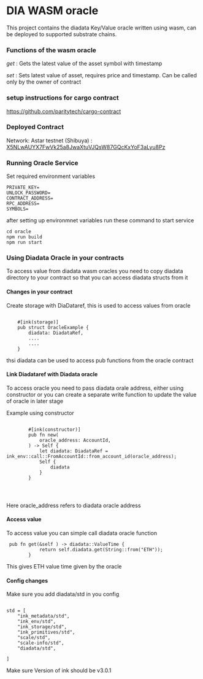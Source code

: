 # DIA WASM oracle

This project contains the diadata Key/Value oracle written using wasm, can be deployed to supported substrate chains.


### Functions of the wasm oracle

*get* : Gets the latest value of the asset symbol with timestamp

*set* : Sets latest value of asset, requires price and timestamp. Can be called only by the owner of contract

### setup instructions for cargo contract

https://github.com/paritytech/cargo-contract

### Deployed Contract

Network: Astar testnet (Shibuya) : [X5NLwAUYX7FwVk25a8JwaXtuVJQsW87GQcKxYoF3aLyu8Pz](https://shibuya.subscan.io/account/YpfUaqH4zMcEo8Kw1egpPrjAGmBDWu1VVTLEEimXr2Kzevb)

### Running Oracle Service

Set required environment variables

````
PRIVATE_KEY=
UNLOCK_PASSWORD=
CONTRACT_ADDRESS=
RPC_ADDRESS=
SYMBOLS=

````

after setting up environmnet variables run these command to start service


````
cd oracle
npm run build
npm run start

````

### Using Diadata Oracle in your contracts

To access value from diadata wasm oracles you need to copy diadata directory to your contract so that you can access diadata structs from it


#### Changes in your contract

Create storage with DiaDataref, this is used to access values from oracle

````

    #[ink(storage)]
    pub struct OracleExample {
        diadata: DiadataRef,
        ....
        ....
    }

````

thsi diadata can be used to access pub functions from the oracle contract


#### Link Diadataref with Diadata oracle

To access oracle you need to pass diadata orale address, either using constructor or you can create a separate write function to update the value of oracle in later stage

Example using constructor

````

        #[ink(constructor)]
        pub fn new(
            oracle_address: AccountId, 
        ) -> Self {
            let diadata: DiadataRef = ink_env::call::FromAccountId::from_account_id(oracle_address);  
            Self {
                diadata
            }
        }




````

Here oracle_address refers to diadata oracle address


#### Access value

To access value you can simple call diadata oracle function 


````
 pub fn get(&self ) -> diadata::ValueTime {
            return self.diadata.get(String::from("ETH"));
        }

````

This gives ETH value time given by the oracle


#### Config changes

Make sure you add diadata/std in you config

````

std = [
    "ink_metadata/std",
    "ink_env/std",
    "ink_storage/std",
    "ink_primitives/std",
    "scale/std",
    "scale-info/std",
    "diadata/std",

]

````

Make sure Version of ink should be v3.0.1


 
